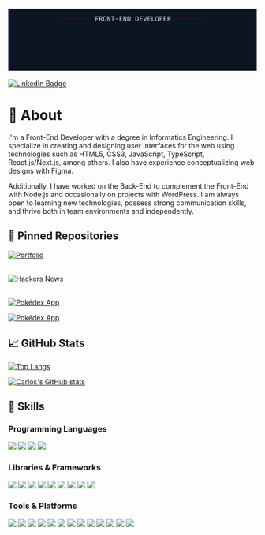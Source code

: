 [![Carlos's GitHub Banner](./banner-work.png)](https://github.com/carlosmartoz/)

[![LinkedIn Badge](https://img.shields.io/badge/LinkedIn-informationa?style=for-the-badge&logo=html5&logoColor=EDF2F4&color=0B1622&labelColor=FF0000)](https://www.linkedin.com/in/carlosmartoz/)

# 📕 About

I'm a Front-End Developer with a degree in Informatics Engineering. I specialize in creating and designing user interfaces for the web using technologies such as HTML5, CSS3, JavaScript, TypeScript, React.js/Next.js, among others. I also have experience conceptualizing web designs with Figma.

Additionally, I have worked on the Back-End to complement the Front-End with Node.js and occasionally on projects with WordPress. I am always open to learning new technologies, possess strong communication skills, and thrive both in team environments and independently.

## 📌 Pinned Repositories

[![Portfolio](https://github-readme-stats.vercel.app/api/pin/?username=carlosmartoz&repo=portfolio&bg_color=0B1622&title_color=EDF2F4&text_color=EDF2F4&border_color=FF0000&icon_color=FF0000)](https://github.com/carlosmartoz/portfolio) <br><br>

[![Hackers News](https://github-readme-stats.vercel.app/api/pin/?username=carlosmartoz&repo=hackers-news&bg_color=0B1622&title_color=EDF2F4&text_color=EDF2F4&border_color=FF0000&icon_color=FF0000)](https://github.com/carlosmartoz/hackers-news) <br><br>

[![Pokédex App](https://github-readme-stats.vercel.app/api/pin/?username=carlosmartoz&repo=pokedex&bg_color=0B1622&title_color=EDF2F4&text_color=EDF2F4&border_color=FF0000&icon_color=FF0000)](https://github.com/carlosmartoz/pokedex)

[![Pokédex App](https://github-readme-stats.vercel.app/api/pin/?username=carlosmartoz&repo=task-app&bg_color=0B1622&title_color=EDF2F4&text_color=EDF2F4&border_color=FF0000&icon_color=FF0000)](https://github.com/carlosmartoz/task-app)

## 📈 GitHub Stats

[![Top Langs](https://github-readme-stats.vercel.app/api/top-langs/?username=carlosmartoz&layout=compact&bg_color=0B1622&title_color=EDF2F4&text_color=EDF2F4&icon_color=FF0000&border_color=FF0000)](https://github.com/carlosmartoz/)

[![Carlos's GitHub stats](https://github-readme-stats.vercel.app/api?username=carlosmartoz&show_icons=true&bg_color=0B1622&title_color=EDF2F4&text_color=EDF2F4&icon_color=FF0000&border_color=FF0000)](https://github.com/carlosmartoz/)

## 💼 Skills

### Programming Languages

![](https://img.shields.io/badge/HTML5-informational?style=for-the-badge&logo=html5&logoColor=EDF2F4&color=0B1622&labelColor=FF0000)
![](https://img.shields.io/badge/CSS3-informational?style=for-the-badge&logo=css3&logoColor=EDF2F4&color=0B1622&labelColor=FF0000)
![](https://img.shields.io/badge/JavaScript-informational?style=for-the-badge&logo=javaScript&logoColor=EDF2F4&color=0B1622&labelColor=FF0000)
![](https://img.shields.io/badge/PHP-informational?style=for-the-badge&logo=php&logoColor=EDF2F4&color=0B1622&labelColor=FF0000)

### Libraries & Frameworks

![](https://img.shields.io/badge/jQuery-informational?style=for-the-badge&logo=jquery&logoColor=EDF2F4&color=0B1622&labelColor=FF0000)
![](https://img.shields.io/badge/Json-informational?style=for-the-badge&logo=json&logoColor=EDF2F4&color=0B1622&labelColor=FF0000)
![](https://img.shields.io/badge/Storybook-informational?style=for-the-badge&logo=storybook&logoColor=EDF2F4&color=0B1622&labelColor=FF0000)
![](https://img.shields.io/badge/Bootstrap-informational?style=for-the-badge&logo=bootstrap&logoColor=EDF2F4&color=0B1622&labelColor=FF0000)
![](https://img.shields.io/badge/TailwindCSS-informational?style=for-the-badge&logo=tailwind-css&logoColor=EDF2F4&color=0B1622&labelColor=FF0000)
![](https://img.shields.io/badge/TypeScript-informational?style=for-the-badge&logo=TypeScript&logoColor=EDF2F4&color=0B1622&labelColor=FF0000)
![](https://img.shields.io/badge/React.js-informational?style=for-the-badge&logo=react&logoColor=EDF2F4&color=0B1622&labelColor=FF0000)
![](https://img.shields.io/badge/Next.js-informational?style=for-the-badge&logo=vercel&logoColor=EDF2F4&color=0B1622&labelColor=FF0000)
![](https://img.shields.io/badge/Angular-informational?style=for-the-badge&logo=angular&logoColor=EDF2F4&color=0B1622&labelColor=FF0000)

### Tools & Platforms

![](https://img.shields.io/badge/Git-informational?style=for-the-badge&logo=git&logoColor=EDF2F4&color=0B1622&labelColor=FF0000)
![](https://img.shields.io/badge/Github-informational?style=for-the-badge&logo=github&logoColor=EDF2F4&color=0B1622&labelColor=FF0000)
![](https://img.shields.io/badge/Gitlab-informational?style=for-the-badge&logo=gitlab&logoColor=EDF2F4&color=0B1622&labelColor=FF0000)
![](https://img.shields.io/badge/Bitbucket-informational?style=for-the-badge&logo=bitbucket&logoColor=EDF2F4&color=0B1622&labelColor=FF0000)
![](https://img.shields.io/badge/Figma-informational?style=for-the-badge&logo=figma&logoColor=EDF2F4&color=0B1622&labelColor=FF0000)
![](https://img.shields.io/badge/WordPress-informational?style=for-the-badge&logo=wordpress&logoColor=EDF2F4&color=0B1622&labelColor=FF0000)
![](https://img.shields.io/badge/Vercel-informational?style=for-the-badge&logo=vercel&logoColor=EDF2F4&color=0B1622&labelColor=FF0000)
![](https://img.shields.io/badge/Vite-informational?style=for-the-badge&logo=vite&logoColor=EDF2F4&color=0B1622&labelColor=FF0000)
![](https://img.shields.io/badge/Jira-informational?style=for-the-badge&logo=jira&logoColor=EDF2F4&color=0B1622&labelColor=FF0000)
![](https://img.shields.io/badge/ClickUp-informational?style=for-the-badge&logo=c&logoColor=EDF2F4&color=0B1622&labelColor=FF0000)
![](https://img.shields.io/badge/Slack-informational?style=for-the-badge&logo=slack&logoColor=EDF2F4&color=0B1622&labelColor=FF0000)
![](https://img.shields.io/badge/Teams-informational?style=for-the-badge&logo=microsoft-teams&logoColor=EDF2F4&color=0B1622&labelColor=FF0000)
![](https://img.shields.io/badge/Notion-informational?style=for-the-badge&logo=notion&logoColor=EDF2F4&color=0B1622&labelColor=FF0000)

